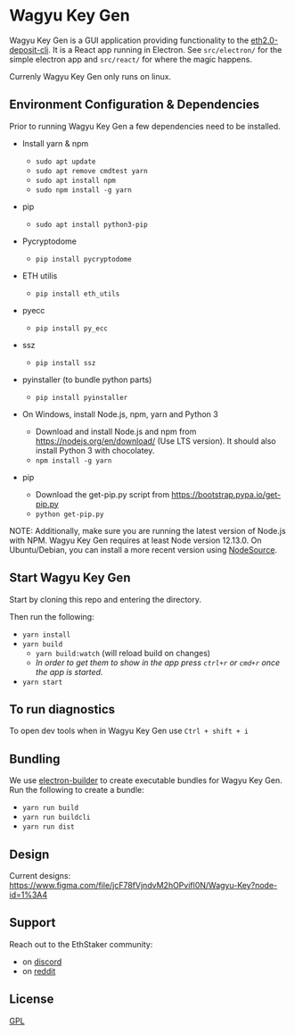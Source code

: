 # Wagyu Key Gen
Wagyu Key Gen is a GUI application providing functionality to the [eth2.0-deposit-cli](https://github.com/ethereum/eth2.0-deposit-cli). It is a React app running in Electron.  See `src/electron/` for the simple electron app and `src/react/` for where the magic happens.

Currenly Wagyu Key Gen only runs on linux.

## Environment Configuration & Dependencies
Prior to running Wagyu Key Gen a few dependencies need to be installed. 

- Install yarn & npm
    - `sudo apt update`
    - `sudo apt remove cmdtest yarn`
    - `sudo apt install npm`
    - `sudo npm install -g yarn`
- pip 
    - `sudo apt install python3-pip`
- Pycryptodome
    - `pip install pycryptodome`
- ETH utilis
    - `pip install eth_utils`
- pyecc
    - `pip install py_ecc`
- ssz
    - `pip install ssz`
- pyinstaller (to bundle python parts)
    - `pip install pyinstaller`

- On Windows, install Node.js, npm, yarn and Python 3
    - Download and install Node.js and npm from https://nodejs.org/en/download/ (Use LTS version). It should also install Python 3 with chocolatey.
    - `npm install -g yarn`
- pip
    - Download the get-pip.py script from https://bootstrap.pypa.io/get-pip.py
    - `python get-pip.py`

NOTE: Additionally, make sure you are running the latest version of Node.js with NPM. Wagyu Key Gen requires at least Node version 12.13.0. On Ubuntu/Debian, you can install a more recent version using [NodeSource](https://github.com/nodesource/distributions/blob/master/README.md).

## Start Wagyu Key Gen
Start by cloning this repo and entering the directory.

Then run the following:

 - `yarn install`
 - `yarn build`
   - `yarn build:watch` (will reload build on changes)
   - _In order to get them to show in the app press `ctrl+r` or `cmd+r` once the app is started._
 - `yarn start`

## To run diagnostics
To open dev tools when in Wagyu Key Gen use `Ctrl + shift + i`

## Bundling
We use [electron-builder](https://www.electron.build/) to create executable bundles for Wagyu Key Gen.  Run the following to create a bundle:
 - `yarn run build`
 - `yarn run buildcli`
 - `yarn run dist`

## Design
Current designs: https://www.figma.com/file/jcF78fVjndvM2hOPvifl0N/Wagyu-Key?node-id=1%3A4

## Support
Reach out to the EthStaker community:
 - on [discord](https://invite.gg/ethstaker)
 - on [reddit](https://www.reddit.com/r/ethstaker/)

## License
[GPL](LICENSE)
